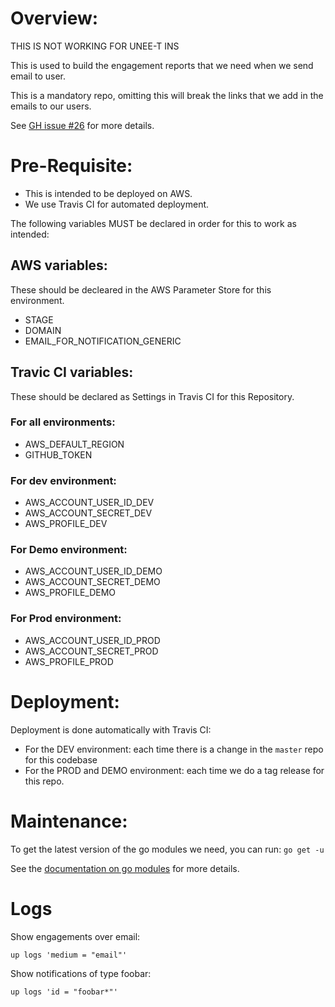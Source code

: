 # Overview:

THIS IS NOT WORKING FOR UNEE-T INS

This is used to build the engagement reports that we need when we send email to user.

This is a mandatory repo, omitting this will break the links that we add in the emails to our users.

See [GH issue #26](https://github.com/Unee-T-INS/frontend/issues/26) for more details.

# Pre-Requisite:

- This is intended to be deployed on AWS.
- We use Travis CI for automated deployment.

The following variables MUST be declared in order for this to work as intended:

## AWS variables:

These should be decleared in the AWS Parameter Store for this environment.
- STAGE
- DOMAIN
- EMAIL_FOR_NOTIFICATION_GENERIC

## Travic CI variables:

These should be declared as Settings in Travis CI for this Repository.

### For all environments:
 - AWS_DEFAULT_REGION
 - GITHUB_TOKEN

### For dev environment:
 - AWS_ACCOUNT_USER_ID_DEV
 - AWS_ACCOUNT_SECRET_DEV
 - AWS_PROFILE_DEV

### For Demo environment:
 - AWS_ACCOUNT_USER_ID_DEMO
 - AWS_ACCOUNT_SECRET_DEMO
 - AWS_PROFILE_DEMO

### For Prod environment:
 - AWS_ACCOUNT_USER_ID_PROD
 - AWS_ACCOUNT_SECRET_PROD
 - AWS_PROFILE_PROD

# Deployment:

Deployment is done automatically with Travis CI:
- For the DEV environment: each time there is a change in the `master` repo for this codebase
- For the PROD and DEMO environment: each time we do a tag release for this repo.

# Maintenance:

To get the latest version of the go modules we need, you can run:
`go get -u`

See the [documentation on go modules](https://blog.golang.org/using-go-modules) for more details.

# Logs

Show engagements over email:

	up logs 'medium = "email"'

Show notifications of type foobar:

	up logs 'id = "foobar*"'
